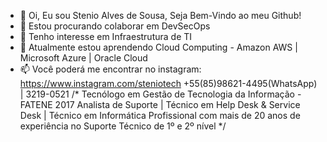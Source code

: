 - 👋 Oi, Eu sou Stenio Alves de Sousa, Seja Bem-Vindo ao meu Github!
- 💞️ Estou procurando colaborar em DevSecOps
- 👀 Tenho interesse em Infraestrutura de TI
- 🌱 Atualmente estou aprendendo Cloud Computing - Amazon AWS | Microsoft Azure | Oracle Cloud 
- 📫 Você poderá me encontrar no instagram:
https://www.instagram.com/steniotech
+55(85)98621-4495(WhatsApp) | 3219-0521 
  /* Tecnólogo em Gestão de Tecnologia da Informação - FATENE 2017 
     Analista de Suporte | Técnico em Help Desk & Service Desk | Técnico em Informática 
     Profissional com mais de 20 anos de experiência no Suporte Técnico de 1º e 2º nível
        */ 
 


